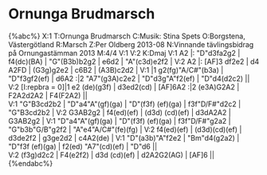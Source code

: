 # Ornunga Brudmarsch

{%abc%}
X:1
T:Ornunga Brudmarsch
C:Musik: Stina Spets
O:Borgstena, Västergötland
R:Marsch
Z:Per Oldberg 2013-08
N:Vinnande tävlingsbidrag på Ornungastämman 2013
M:4/4
V:1
V:2
K:Dmaj
V:1
A2 |: "D"d3fa2g2 | f4(dc)(BA) | "G"(B3b)b2g2 | e6d2 | "A"(c3d)e2f2 | 
V:2
A2 |: [AF]3 df2e2 | d4 A2FD | (G3g)g2e2 | c6B2 | (A3B)c2d2 | 
V:1
|1 g2(fg)"A/C#"(b3a) | "D"f3gf2(ef) | d6A2 :|2 "A7"(g3A)c2e2 | "D"d3g"A"f2(ef) | "D"d4(d2c2) ||
V:2
[I:repbra = 0]|1 e2 (de)(g3f) | d3ed2(cd) | [AF]6A2 :|2 (e3A)G2A2 | F2A2d2A2 | F4(F2A2) ||   
V:1
"G"B3cd2b2 | "D"a4"A"(gf)(ga) | "D"(f3f) (ef)(ga) | f3f"D/F#"d2c2 | "G"B3cd2b2 | 
V:2
G3AB2g2 | f4(ed)(ef) | (d3d) (cd)(ef) | d3dA2A2 | G3AB2g2 | 
V:1
"D"a4"A"(gf)(ga) | "D"(f3f) (ef)(ga) | f3f"D/F#"g2a2 | "G"b3b"G/B"g2f2 | "A"e4"A/C#"(fe)(fg) | 
V:2
f4(ed)(ef) | (d3d)(cd)(ef) | d3de2f2 | g3ge2d2 | c4A2(de) | 
V:1
"D"(a3b)"A"f2e2 | "Bm"d4(g2a2) | "D"f3f (ef)(ga) | f2(ed) "A7"(cd)(ef) | "D"d6 ||  
V:2
(f3g)d2c2 | F4(e2f2) | d3d (cd)(ef) | d2A2G2(AG) | [AF]6 ||
{%endabc%}
